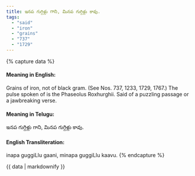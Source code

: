 ```yaml
---
title: ఇనప గుగ్గిళ్లు గాని, మినప గుగ్గిళ్లు కావు.
tags:
  - "said"
  - "iron"
  - "grains"
  - "737"
  - "1729"
---
```


{% capture data %}
#### Meaning in English:
Grains of iron, not of black gram.
(See Nos. 737, 1233, 1729, 1767.)
The pulse spoken of is the Phaseolus Roxhurghii.
Said of a puzzling passage or a jawbreaking verse.

#### Meaning in Telugu:
ఇనప గుగ్గిళ్లు గాని, మినప గుగ్గిళ్లు కావు.

#### English Transliteration:
inapa guggiLlu gaani, minapa guggiLlu kaavu.
{% endcapture %}

<div class="notice">{{ data | markdownify }}</div>

